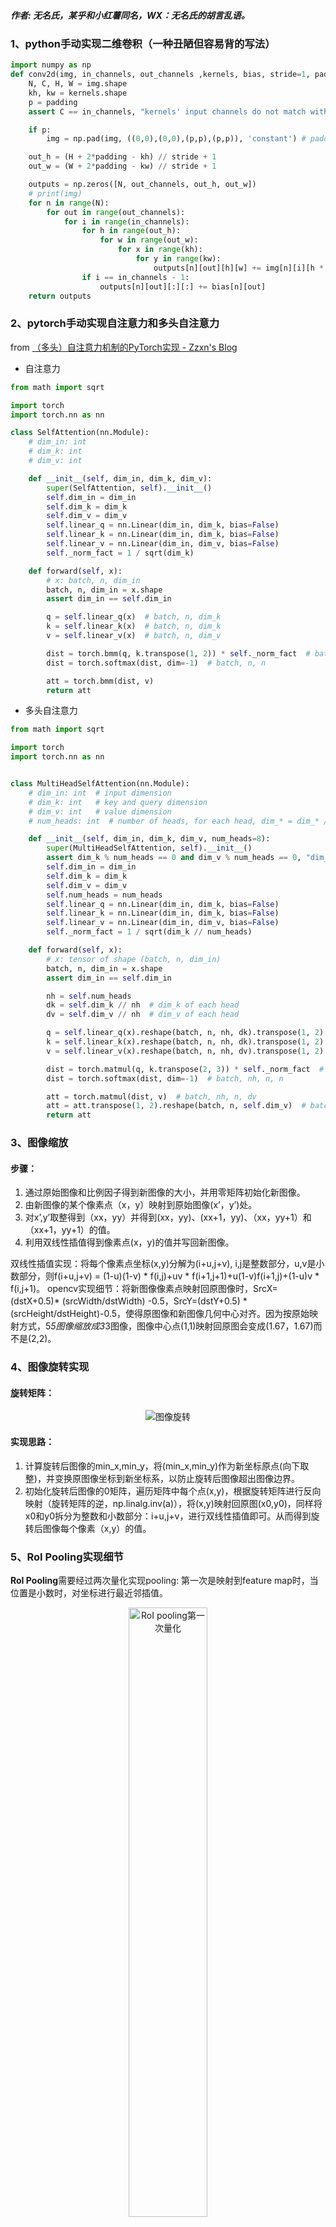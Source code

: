 ##### 作者: 无名氏，某乎和小红薯同名，WX：无名氏的胡言乱语。
### 1、python手动实现二维卷积（一种丑陋但容易背的写法）
```python
import numpy as np 
def conv2d(img, in_channels, out_channels ,kernels, bias, stride=1, padding=0):
    N, C, H, W = img.shape 
    kh, kw = kernels.shape
    p = padding
    assert C == in_channels, "kernels' input channels do not match with img"

    if p:
        img = np.pad(img, ((0,0),(0,0),(p,p),(p,p)), 'constant') # padding along with all axis

    out_h = (H + 2*padding - kh) // stride + 1
    out_w = (W + 2*padding - kw) // stride + 1

    outputs = np.zeros([N, out_channels, out_h, out_w])
    # print(img)
    for n in range(N):
        for out in range(out_channels):
            for i in range(in_channels):
                for h in range(out_h):
                    for w in range(out_w):
                        for x in range(kh):
                            for y in range(kw):
                                outputs[n][out][h][w] += img[n][i][h * stride + x][w * stride + y] * kernels[x][y]
                if i == in_channels - 1:
                    outputs[n][out][:][:] += bias[n][out]
    return outputs
```
### 2、pytorch手动实现自注意力和多头自注意力
from [（多头）自注意力机制的PyTorch实现 - Zzxn's Blog](https://zzxn.github.io/2020/11/03/multihead-attention-in-pytorch.html)
- 自注意力
``` python
from math import sqrt

import torch
import torch.nn as nn

class SelfAttention(nn.Module):
    # dim_in: int
    # dim_k: int
    # dim_v: int

    def __init__(self, dim_in, dim_k, dim_v):
        super(SelfAttention, self).__init__()
        self.dim_in = dim_in
        self.dim_k = dim_k
        self.dim_v = dim_v
        self.linear_q = nn.Linear(dim_in, dim_k, bias=False)
        self.linear_k = nn.Linear(dim_in, dim_k, bias=False)
        self.linear_v = nn.Linear(dim_in, dim_v, bias=False)
        self._norm_fact = 1 / sqrt(dim_k)

    def forward(self, x):
        # x: batch, n, dim_in
        batch, n, dim_in = x.shape
        assert dim_in == self.dim_in

        q = self.linear_q(x)  # batch, n, dim_k
        k = self.linear_k(x)  # batch, n, dim_k
        v = self.linear_v(x)  # batch, n, dim_v

        dist = torch.bmm(q, k.transpose(1, 2)) * self._norm_fact  # batch, n, n
        dist = torch.softmax(dist, dim=-1)  # batch, n, n

        att = torch.bmm(dist, v)
        return att
```

- 多头自注意力
```python
from math import sqrt

import torch
import torch.nn as nn


class MultiHeadSelfAttention(nn.Module):
    # dim_in: int  # input dimension
    # dim_k: int   # key and query dimension
    # dim_v: int   # value dimension
    # num_heads: int  # number of heads, for each head, dim_* = dim_* // num_heads

    def __init__(self, dim_in, dim_k, dim_v, num_heads=8):
        super(MultiHeadSelfAttention, self).__init__()
        assert dim_k % num_heads == 0 and dim_v % num_heads == 0, "dim_k and dim_v must be multiple of num_heads"
        self.dim_in = dim_in
        self.dim_k = dim_k
        self.dim_v = dim_v
        self.num_heads = num_heads
        self.linear_q = nn.Linear(dim_in, dim_k, bias=False)
        self.linear_k = nn.Linear(dim_in, dim_k, bias=False)
        self.linear_v = nn.Linear(dim_in, dim_v, bias=False)
        self._norm_fact = 1 / sqrt(dim_k // num_heads)

    def forward(self, x):
        # x: tensor of shape (batch, n, dim_in)
        batch, n, dim_in = x.shape
        assert dim_in == self.dim_in

        nh = self.num_heads
        dk = self.dim_k // nh  # dim_k of each head
        dv = self.dim_v // nh  # dim_v of each head

        q = self.linear_q(x).reshape(batch, n, nh, dk).transpose(1, 2)  # (batch, nh, n, dk)
        k = self.linear_k(x).reshape(batch, n, nh, dk).transpose(1, 2)  # (batch, nh, n, dk)
        v = self.linear_v(x).reshape(batch, n, nh, dv).transpose(1, 2)  # (batch, nh, n, dv)

        dist = torch.matmul(q, k.transpose(2, 3)) * self._norm_fact  # batch, nh, n, n
        dist = torch.softmax(dist, dim=-1)  # batch, nh, n, n

        att = torch.matmul(dist, v)  # batch, nh, n, dv
        att = att.transpose(1, 2).reshape(batch, n, self.dim_v)  # batch, n, dim_v
        return att

```
### 3、图像缩放
#### 步骤：
1. 通过原始图像和比例因子得到新图像的大小，并用零矩阵初始化新图像。
2. 由新图像的某个像素点（x，y）映射到原始图像(x’，y’)处。
3. 对x’,y’取整得到（xx，yy）并得到(xx，yy)、(xx+1，yy)、（xx，yy+1）和（xx+1，yy+1）的值。
4. 利用双线性插值得到像素点(x，y)的值并写回新图像。

双线性插值实现：将每个像素点坐标(x,y)分解为(i+u,j+v), i,j是整数部分，u,v是小数部分，则f(i+u,j+v) = (1-u)(1-v) * f(i,j)+uv * f(i+1,j+1)+u(1-v)f(i+1,j)+(1-u)v * f(i,j+1)。
opencv实现细节：将新图像像素点映射回原图像时，SrcX=(dstX+0.5)\* (srcWidth/dstWidth) -0.5，SrcY=(dstY+0.5) \* (srcHeight/dstHeight)-0.5，使得原图像和新图像几何中心对齐。因为按原始映射方式，5*5图像缩放成3*3图像，图像中心点(1,1)映射回原图会变成(1.67，1.67)而不是(2,2)。
### 4、图像旋转实现
#### 旋转矩阵：

<center>
<img src="https://picx.zhimg.com/80/v2-71c5652ba1f236a963c717891b0dc538_720w.png?source=d16d100b" alt="图像旋转" title="图像旋转"/>
</center>

#### 实现思路：
1. 计算旋转后图像的min_x,min_y，将(min_x,min_y)作为新坐标原点(向下取整)，并变换原图像坐标到新坐标系，以防止旋转后图像超出图像边界。
2. 初始化旋转后图像的0矩阵，遍历矩阵中每个点(x,y)，根据旋转矩阵进行反向映射（旋转矩阵的逆，np.linalg.inv(a)），将(x,y)映射回原图(x0,y0)，同样将x0和y0拆分为整数和小数部分：i+u,j+v，进行双线性插值即可。从而得到旋转后图像每个像素（x,y）的值。

### 5、RoI Pooling实现细节
**RoI Pooling**需要经过两次量化实现pooling:
第一次是映射到feature map时，当位置是小数时，对坐标进行最近邻插值。

<center>
<img src="https://picx.zhimg.com/80/v2-b20991eed122c1d2069e72c6c46be207_720w.png?source=d16d100b" alt="RoI pooling第一次量化" title="RoI pooling第一次量化" width="50%" height="50%" align=center/>
</center>

第二次是在pooling时，当RoI size不能被RoI Pooling ouputsize整除时，直接舍去小数位。如4/3=1.33，直接变为1，则RoI pooling变成对每个1*2的格子做pooling，pooling方式可选max或者average。

<center>
<img src="https://picx.zhimg.com/80/v2-c158c576f109eae7d0fd51c112ca625a_720w.png?source=d16d100b" alt="RoI pooling第二次量化" title="RoI pooling第二次量化" width="80%" height="80%" align=center/>
</center>

### 6、RoIAlign实现细节
**RoIAlign**采用双线性插值避免量化带来的特征损失：
将RoI平分成outputsize*outputsize个方格，对每个方格取四个采样点，采样点的值通过双线性插值获得，最后通过对四个采样点进行max或average pooling得到最终的RoI feature。

<center>
<img src="https://pic1.zhimg.com/80/v2-b2760ff923b28435adf03c7ba8ba7bf1_720w.png?source=d16d100b" alt="RoI Align" title="RoI Align" width="80%" height="80%" align=center/>
</center>

### 7、2D/3D IoU实现
```python
#核心思路：
union_h = min(top_y) - max(bottom_y)
union_w = min(right_x) - max(left_x)
def 2d_iou(box1, box2):
    '''
    两个框（二维）的 iou 计算

    注意：左下和右上角点

    box:[x1, y1, x2, y2]
    '''
    # 计算重叠区域的长宽
    in_h = min(box1[3], box2[3]) - max(box1[1], box2[1])
    in_w = min(box1[2], box2[2]) - max(box1[0], box2[0])
    inter = 0 if in_h<0 or in_w<0 else in_h*in_w
    union = (box1[2] - box1[0]) * (box1[3] - box1[1]) + \
    (box2[2] - box2[0]) * (box2[3] - box2[1]) - inter
    iou = inter / union
    return iou

# 思路类似，找到原点方向的角点以及斜对角处的角点
def 3d_iou(box1, box2):
    '''
   box:[x1,y1,z1,x2,y2,z2]
   '''
    area1 = (box1[3]-box1[0])*(box1[4]-box1[1])*(box1[5]-box1[2])
    area2 = (box2[3]-box2[0])*(box2[4]-box2[1])*(box2[5]-box2[2])
    area_sum = area1 + area2
    
    #计算重叠长方体区域的两个角点[x1,y1,z1,x2,y2,z2]
    x1 = max(box1[0], box2[0])
    y1 = max(box1[1], box2[1])
    z1 = max(box1[2], box2[2])
    x2 = min(box1[3], box2[3])
    y2 = min(box1[4], box2[4])
    z2 = min(box1[5], box2[5])
    if x1 >= x2 or y1 >= y2 or z1 >= z2:
        return 0
    else:
        inter_area = (x2-x1)*(y2-y1)*(z2-z1)
    
    return inter_area/(area_sum-inter_area)
```
### 8、手撕NMS
```python
import numpy as np
# from https://github.com/luanshiyinyang/NMS，个人觉得很简洁的一种写法
def nms(bboxes, scores, iou_thresh):
    """
    :param bboxes: 检测框列表
    :param scores: 置信度列表
    :param iou_thresh: IOU阈值
    :return:
    """

    x1 = bboxes[:, 0]
    y1 = bboxes[:, 1]
    x2 = bboxes[:, 2]
    y2 = bboxes[:, 3]
    areas = (y2 - y1) * (x2 - x1)

    # 结果列表
    result = []
    # 对检测框按照置信度进行从高到低的排序，并获取索引
    index = scores.argsort()[::-1]
    # 下面的操作为了安全，都是对索引处理
    while index.size > 0:
        # 当检测框不为空一直循环
        i = index[0]
        # 将置信度最高的加入结果列表
        result.append(i)

        # 计算其他边界框与该边界框的IOU
        x11 = np.maximum(x1[i], x1[index[1:]])
        y11 = np.maximum(y1[i], y1[index[1:]])
        x22 = np.minimum(x2[i], x2[index[1:]])
        y22 = np.minimum(y2[i], y2[index[1:]])
        w = np.maximum(0, x22 - x11 + 1)
        h = np.maximum(0, y22 - y11 + 1)
        overlaps = w * h
        ious = overlaps / (areas[i] + areas[index[1:]] - overlaps)
        # 只保留满足IOU阈值的索引
        idx = np.where(ious <= iou_thresh)[0]
        index = index[idx + 1]  # 处理剩余的边框
    bboxes, scores = bboxes[result], scores[result]
    return bboxes, scores
```
### 9、手撕k-means
```python
import numpy as np


def kmeans(data, k, thresh=1, max_iterations=100):
  # 随机初始化k个中心点
  centers = data[np.random.choice(data.shape[0], k, replace=False)]

  for _ in range(max_iterations):
    # 计算每个样本到各个中心点的距离
    distances = np.linalg.norm(data[:, None] - centers, axis=2)

    # 根据距离最近的中心点将样本分配到对应的簇
    labels = np.argmin(distances, axis=1)

    # 更新中心点为每个簇的平均值
    new_centers = np.array([data[labels == i].mean(axis=0) for i in range(k)])

    # 判断中心点是否收敛，多种收敛条件可选
    # 条件1：中心点不再改变
    if np.all(centers == new_centers):
      break
    # 条件2：中心点的阈值小于某个阈值
    # center_change = np.linalg.norm(new_centers - centers)
    # if center_change < thresh:
    #     break
    centers = new_centers

  return labels, centers


# 生成一些随机数据作为示例输入
data = np.random.rand(100, 2)  # 100个样本，每个样本有两个特征

# 手动实现K均值算法
k = 3  # 聚类数为3
labels, centers = kmeans(data, k)

# 打印簇标签和聚类中心点
print("簇标签:", labels)
print("聚类中心点:", centers)
```
### 10、手撕SoftNMS
```python
import numpy as np

# from github, author: OneDirection9
def soft_nms(dets, method='linear', iou_thr=0.3, sigma=0.5, score_thr=0.001):
    """Pure python implementation of soft NMS as described in the paper
    `Improving Object Detection With One Line of Code`_.

    Args:
        dets (numpy.array): Detection results with shape `(num, 5)`,
            data in second dimension are [x1, y1, x2, y2, score] respectively.
        method (str): Rescore method. Only can be `linear`, `gaussian`
            or 'greedy'.
        iou_thr (float): IOU threshold. Only work when method is `linear`
            or 'greedy'.
        sigma (float): Gaussian function parameter. Only work when method
            is `gaussian`.
        score_thr (float): Boxes that score less than the.

    Returns:
        numpy.array: Retained boxes.

    .. _`Improving Object Detection With One Line of Code`:
        https://arxiv.org/abs/1704.04503
    """
    if method not in ('linear', 'gaussian', 'greedy'):
        raise ValueError('method must be linear, gaussian or greedy')

    x1 = dets[:, 0]
    y1 = dets[:, 1]
    x2 = dets[:, 2]
    y2 = dets[:, 3]

    areas = (x2 - x1 + 1) * (y2 - y1 + 1)
    # expand dets with areas, and the second dimension is
    # x1, y1, x2, y2, score, area
    dets = np.concatenate((dets, areas[:, None]), axis=1)

    retained_box = []
    while dets.size > 0:
        max_idx = np.argmax(dets[:, 4], axis=0)
        # 将置信度最大的框放在首位
        dets[[0, max_idx], :] = dets[[max_idx, 0], :]
        retained_box.append(dets[0, :-1])

        xx1 = np.maximum(dets[0, 0], dets[1:, 0])
        yy1 = np.maximum(dets[0, 1], dets[1:, 1])
        xx2 = np.minimum(dets[0, 2], dets[1:, 2])
        yy2 = np.minimum(dets[0, 3], dets[1:, 3])

        w = np.maximum(xx2 - xx1 + 1, 0.0)
        h = np.maximum(yy2 - yy1 + 1, 0.0)
        inter = w * h
        iou = inter / (dets[0, 5] + dets[1:, 5] - inter)

        # 根据IoU大小降低重叠框置信度，IoU越大，置信度减小程度越大
        if method == 'linear':
            weight = np.ones_like(iou)
            weight[iou > iou_thr] -= iou[iou > iou_thr]
        elif method == 'gaussian':
            weight = np.exp(-(iou * iou) / sigma)
        else:  # traditional nms
            weight = np.ones_like(iou)
            weight[iou > iou_thr] = 0

        dets[1:, 4] *= weight
        retained_idx = np.where(dets[1:, 4] >= score_thr)[0]
        dets = dets[retained_idx + 1, :]

    return np.vstack(retained_box)


if __name__ == '__main__':
    boxes = np.array([[100, 100, 210, 210, 0.72],
                      [250, 250, 420, 420, 0.8],
                      [220, 220, 320, 330, 0.92],
                      [100, 100, 210, 210, 0.72],
                      [230, 240, 325, 330, 0.81],
                      [220, 230, 315, 340, 0.9]], dtype=np.float32)
    print('soft nms result:')
    print(soft_nms(boxes, method='gaussian'))
```
### 11、手撕Batch Normalization
```python
# 参考并更正自知乎（机器学习入坑者《Batch Normalization原理与python实现》）
class MyBN:
    def __init__(self, momentum=0.01, eps=1e-5, feat_dim=2):
        """
        初始化参数值
        :param momentum: 动量，用于计算每个batch均值和方差的滑动均值
        :param eps: 防止分母为0
        :param feat_dim: 特征维度
        """
        # 均值和方差的滑动均值
        self._running_mean = np.zeros(shape=(feat_dim, ))
        self._running_var = np.ones((shape=(feat_dim, ))
        # 更新self._running_xxx时的动量
        self._momentum = momentum
        # 防止分母计算为0
        self._eps = eps
        # 对应Batch Norm中需要更新的beta和gamma，采用pytorch文档中的初始化值
        self._beta = np.zeros(shape=(feat_dim, ))
        self._gamma = np.ones(shape=(feat_dim, ))

    def batch_norm(self, x):
        """
        BN向传播
        :param x: 数据
        :return: BN输出
        """
        if self.training:
            x_mean = x.mean(axis=0)
            x_var = x.var(axis=0)
            # 对应running_mean的更新公式
            self._running_mean = (1-self._momentum)*x_mean + self._momentum*self._running_mean
            self._running_var = (1-self._momentum)*x_var + self._momentum*self._running_var
            # 对应论文中计算BN的公式
            x_hat = (x-x_mean)/np.sqrt(x_var+self._eps)
        else:
            x_hat = (x-self._running_mean)/np.sqrt(self._running_var+self._eps)
        return self._gamma*x_hat + self._beta
```
整理这篇文章不易，喜欢的话可以关注我-->**无名氏，某乎和小红薯同名，WX：无名氏的胡言乱语。** 定期分享算法笔试、面试干货。

<center>
<img src=".\公众号.png"/>
</center>
